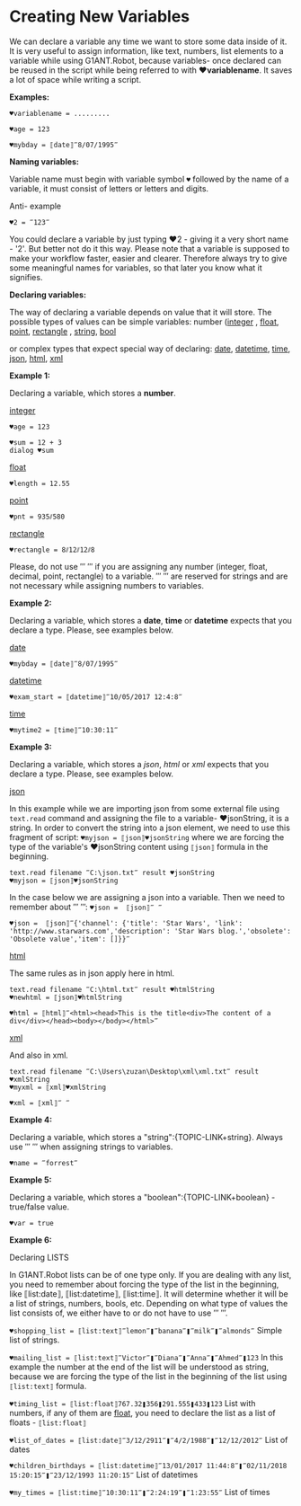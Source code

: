 # Creating New Variables

We can declare a variable any time we want to store some data inside of it. It is very useful to assign information, like text, numbers, list elements to a variable while using G1ANT.Robot, because variables- once declared can be reused in the script while being referred to with **♥variablename**. It saves a lot of space while writing a script.

**Examples:**

```G1ANT
♥variablename = .........

♥age = 123

♥mybday = ⟦date⟧‴8/07/1995‴
```

**Naming variables:**

Variable name must begin with variable symbol `♥` followed by the name of a variable, it must consist of letters or letters and digits.

Anti- example 

`♥2 = ‴123‴`

You could declare a variable by just typing ♥2 - giving it a very short name - '2'. But better not do it this way. Please note that a variable is supposed to make your workflow faster, easier and clearer. Therefore always try to give some meaningful names for variables, so that later you know what it signifies.

**Declaring variables:**

The way of declaring a variable depends on value that it will store. 
The possible types of values can be simple variables: 
number ([integer](https://github.com/G1ANT-Robot/G1ANT.Manual/blob/master/G1ANT-Language/Structures/integer.md) , [float](https://github.com/G1ANT-Robot/G1ANT.Manual/blob/master/G1ANT-Language/Structures/float.md), [point](https://github.com/G1ANT-Robot/G1ANT.Manual/blob/master/G1ANT-Language/Structures/point.md), [rectangle](https://github.com/G1ANT-Robot/G1ANT.Manual/blob/master/G1ANT-Language/Structures/rectangle.md) ,
[string](https://github.com/G1ANT-Robot/G1ANT.Manual/blob/master/G1ANT-Language/Structures/string.md), 
[bool](https://github.com/G1ANT-Robot/G1ANT.Manual/blob/master/G1ANT-Language/Structures/bool.md) 

or complex types that expect special way of declaring:
[date](https://github.com/G1ANT-Robot/G1ANT.Manual/blob/master/G1ANT-Language/Structures/date.md), 
[datetime](https://github.com/G1ANT-Robot/G1ANT.Manual/blob/master/G1ANT-Language/Structures/datetime.md), 
[time](https://github.com/G1ANT-Robot/G1ANT.Manual/blob/master/G1ANT-Language/Structures/time.md),
[json](https://github.com/G1ANT-Robot/G1ANT.Manual/blob/master/G1ANT-Language/Structures/json.md),
[html](https://github.com/G1ANT-Robot/G1ANT.Manual/blob/master/G1ANT-Language/Structures/html.md),
[xml](https://github.com/G1ANT-Robot/G1ANT.Manual/blob/master/G1ANT-Language/Structures/xml.md)

**Example 1:**

Declaring a variable, which stores a **number**. 

[integer](https://github.com/G1ANT-Robot/G1ANT.Manual/blob/master/G1ANT-Language/Structures/integer.md)

```G1ANT
♥age = 123

♥sum = 12 + 3
dialog ♥sum
```

[float](https://github.com/G1ANT-Robot/G1ANT.Manual/blob/master/G1ANT-Language/Structures/float.md) 

```G1ANT
♥length = 12.55
```

[point](https://github.com/G1ANT-Robot/G1ANT.Manual/blob/master/G1ANT-Language/Structures/point.md) 

```G1ANT
♥pnt = 935⫽580
```

[rectangle](https://github.com/G1ANT-Robot/G1ANT.Manual/blob/master/G1ANT-Language/Structures/rectangle.md) 

```G1ANT
♥rectangle = 8⫽12⫽12⫽8 
``` 

Please, do not use ‴ ‴ if you are assigning any number (integer, float, decimal, point, rectangle)  to a variable. 
‴ ‴ are reserved for strings and are not necessary while assigning numbers to variables.

**Example 2:**

Declaring a variable, which stores a **date**, **time** or **datetime** expects that you declare a type. Please, see examples below.

[date](https://github.com/G1ANT-Robot/G1ANT.Manual/blob/master/G1ANT-Language/Structures/date.md) 

```G1ANT
♥mybday = ⟦date⟧‴8/07/1995‴
```

[datetime](https://github.com/G1ANT-Robot/G1ANT.Manual/blob/master/G1ANT-Language/Structures/datetime.md) 

```G1ANT
♥exam_start = ⟦datetime⟧‴10/05/2017 12:4:8‴
```

[time](https://github.com/G1ANT-Robot/G1ANT.Manual/blob/master/G1ANT-Language/Structures/time.md) 

```G1ANT
♥mytime2 = ⟦time⟧‴10:30:11‴
```

**Example 3:**

Declaring a variable, which stores a *json*, *html* or *xml* expects that you declare a type. Please, see examples below.

[json](https://github.com/G1ANT-Robot/G1ANT.Manual/blob/master/G1ANT-Language/Structures/json.md) 

In this example while we are importing json from some external file using `text.read` command and assigning the file to a variable- ♥jsonString, it is a string. In order to convert the string into a json element, we need to use this fragment of script: `♥myjson = ⟦json⟧♥jsonString` where we are forcing the type of the variable's ♥jsonString content using `⟦json⟧` formula in the beginning.

```G1ANT
text.read filename ‴C:\json.txt‴ result ♥jsonString
♥myjson = ⟦json⟧♥jsonString
```

In the case below we are assigning a json into a variable. Then  we need to remember about ‴ ‴: 
`♥json =  ⟦json⟧‴ ‴`  

```G1ANT
♥json =  ⟦json⟧‴{'channel': {'title': 'Star Wars', 'link': 'http://www.starwars.com','description': 'Star Wars blog.','obsolete': 'Obsolete value','item': []}}‴
```

[html](https://github.com/G1ANT-Robot/G1ANT.Manual/blob/master/G1ANT-Language/Structures/html.md) 

The same rules as in json apply here in html.

```G1ANT
text.read filename ‴C:\html.txt‴ result ♥htmlString
♥newhtml = ⟦json⟧♥htmlString
```

```G1ANT
♥html = ⟦html⟧‴<html><head>This is the title<div>The content of a div</div></head><body></body></html>‴
```

[xml](https://github.com/G1ANT-Robot/G1ANT.Manual/blob/master/G1ANT-Language/Structures/xml.md) 

And also in xml.

```G1ANT
text.read filename ‴C:\Users\zuzan\Desktop\xml\xml.txt‴ result ♥xmlString
♥myxml = ⟦xml⟧♥xmlString
```

```G1ANT
♥xml = ⟦xml⟧‴ ‴
```

**Example 4:**

Declaring a variable, which stores a "string":{TOPIC-LINK+string}. Always use ‴ ‴ when assigning strings to variables. 

```G1ANT
♥name = ‴forrest‴
```

**Example 5:**

Declaring a variable, which stores a "boolean":{TOPIC-LINK+boolean} - true/false value.

```G1ANT
♥var = true
```

**Example 6:**

Declaring LISTS

In G1ANT.Robot lists can be of one type only.  If you are dealing with any list, you need to remember about forcing the type of the list in the beginning, like ⟦list:date⟧, ⟦list:datetime⟧, ⟦list:time⟧. It will determine whether it will be a list of strings, numbers, bools, etc. Depending on what type of values the list consists of, we either have to or do not have to use ‴ ‴. 

`♥shopping_list = ⟦list:text⟧‴lemon‴❚‴banana‴❚‴milk‴❚‴almonds‴` Simple list of strings.

`♥mailing_list = ⟦list:text⟧‴Victor‴❚‴Diana‴❚‴Anna‴❚‴Ahmed‴❚123` In this example the number at the end of the list will be understood as string, because we are forcing the type of the list in the beginning of the list using `⟦list:text⟧` formula.

`♥timing_list = ⟦list:float⟧767.32❚356❚291.555❚433❚123` List with numbers, if any of them are [float](https://github.com/G1ANT-Robot/G1ANT.Manual/blob/master/G1ANT-Language/Structures/float.md), you need to declare the list as a list of floats - `⟦list:float⟧`

`♥list_of_dates = ⟦list:date⟧‴3/12/2911‴❚‴4/2/1988‴❚‴12/12/2012‴` List of dates

`♥children_birthdays = ⟦list:datetime⟧‴13/01/2017 11:44:8‴❚‴02/11/2018 15:20:15‴❚‴23/12/1993 11:20:15‴` List of datetimes

`♥my_times = ⟦list:time⟧‴10:30:11‴❚‴2:24:19‴❚‴1:23:55‴` List of times






